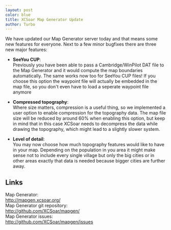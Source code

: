 ```yaml
---
layout: post
color: blue
title: XCSoar Map Generator Update
author: Turbo
---
```

We have updated our Map Generator server today and that means some 
new features for everyone. Next to a few minor bugfixes there are 
three new major features:

* **SeeYou CUP**:  
  Previously you have been able to pass a Cambridge/WinPilot DAT
  file to the Map Generator and it would compute the map boundaries
  automatically. The same works now too for SeeYou CUP files!
  If you choose this option the waypoint file will actually be embedded
  in the map file, so you don't even have to load a seperate waypoint file
  anymore

* **Compressed topography**:  
  Where size matters, compression is a useful thing, so we implemented
  a user option to enable compression for the topography data. The
  map file size will be reduced by around 60% when enabling this option,
  but keep in mind that in this case XCSoar needs to decompress the data 
  while drawing the topography, which might lead to a slightly slower system.

* **Level of detail**:  
  You may now choose how much topography features would like to have in your map.
  Depending on the population in you area it might make sense not to include every
  single village but only the big cities or in other areas exactly that data is
  needed because bigger cities are further away.

## Links

Map Generator:  
<http://mapgen.xcsoar.org/>  
Map Generator git repository:  
<http://github.com/XCSoar/mapgen/>  
Map Generator issues:  
<http://github.com/XCSoar/mapgen/issues>  
